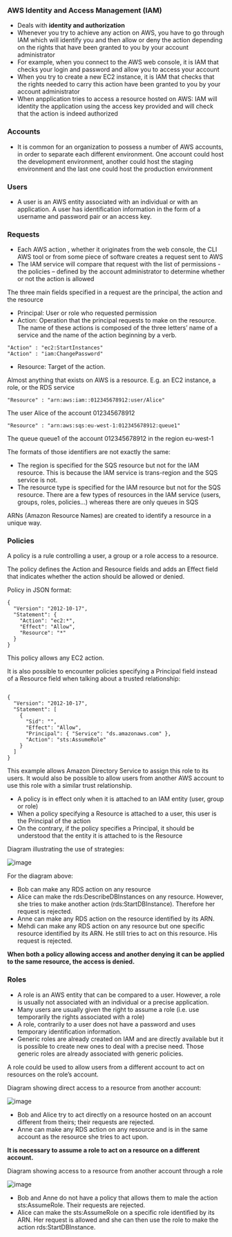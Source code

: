 ### AWS Identity and Access Management (IAM)
* Deals with **identity and authorization**
* Whenever you try to achieve any action on AWS, you have to go through IAM which will identify you and then allow or deny the action depending on the rights that have been granted to you by your account administrator
* For example, when you connect to the AWS web console, it is IAM that checks your login and password and allow you to access your account
* When you try to create a new EC2 instance, it is IAM that checks that the rights needed to carry this action have been granted to you by your account administrator
* When anpplication tries to access a resource hosted on AWS: IAM will identity the application using the access key provided and will check that the action is indeed authorized

### Accounts
* It is common for an organization to possess a number of AWS accounts, in order to separate each different environment. One account could host the development environment, another could host the staging environment and the last one could host the production environment

### Users
* A user is an AWS entity associated with an individual or with an application. A user has identification information in the form of a username and password pair or an access key.

### Requests
* Each AWS action , whether it originates from the web console, the CLI AWS tool or from some piece of software creates a request sent to AWS 
* The IAM service will compare that request with the list of permissions - the policies – defined by the account administrator to determine whether or not the action is allowed

The three main fields specified in a request are the principal, the action and the resource
* Principal: User or role who requested permission
* Action: Operation that the principal requests to make on the resource. The name of these actions is composed of the three letters’ name of a service and the name of the action beginning by a verb.

```
"Action" : "ec2:StartInstances"
"Action" : "iam:ChangePassword"
```

* Resource: Target of the action.

Almost anything that exists on AWS is a resource. E.g. an EC2 instance, a role, or the RDS service

```
"Resource" : "arn:aws:iam::012345678912:user/Alice"
```

The user Alice of the account 012345678912

```
"Resource" : "arn:aws:sqs:eu-west-1:012345678912:queue1"
```

The queue queue1 of the account 012345678912 in the region eu-west-1

The formats of those identifiers are not exactly the same:
* The region is specified for the SQS resource but not for the IAM resource. This is because the IAM service is trans-region and the SQS service is not.
* The resource type is specified for the IAM resource but not for the SQS resource. There are a few types of resources in the IAM service (users, groups, roles, policies...) whereas there are only queues in SQS

ARNs (Amazon Resource Names) are created to identify a resource in a unique way.

### Policies

A policy is a rule controlling a user, a group or a role access to a resource.

The policy defines the Action and Resource fields and adds an Effect field that indicates whether the action should be allowed or denied.

Policy in JSON format:

```
{
  "Version": "2012-10-17",
  "Statement": {
    "Action": "ec2:*",
    "Effect": "Allow",
    "Resource": "*"
  }
}
```

This policy allows any EC2 action. 

It is also possible to encounter policies specifying a Principal field instead of a Resource field when talking about a trusted relationship:

```

{
  "Version": "2012-10-17",
  "Statement": [
    {
      "Sid": "",
      "Effect": "Allow",
      "Principal": { "Service": "ds.amazonaws.com" },
      "Action": "sts:AssumeRole"
    }
  ]
}
```

This example allows Amazon Directory Service to assign this role to its users. It would also be possible to allow users from another AWS account to use this role with a similar trust relationship.

* A policy is in effect only when it is attached to an IAM entity (user, group or role)
* When a policy specifying a Resource is attached to a user, this user is the Principal of the action
* On the contrary, if the policy specifies a Principal, it should be understood that the entity it is attached to is the Resource

Diagram illustrating the use of strategies:  

![image](https://user-images.githubusercontent.com/114364831/211383877-d0171df2-1e2c-40b1-827a-6d019da4af12.png)

For the diagram above:
* Bob can make any RDS action on any resource
* Alice can make the rds:DescribeDBInstances on any resource. However, she tries to make another action (rds:StartDBInstance). Therefore her request is rejected.
* Anne can make any RDS action on the resource identified by its ARN.
* Mehdi can make any RDS action on any resource but one specific resource identified by its ARN. He still tries to act on this resource. His request is rejected.

**When both a policy allowing access and another denying it can be applied to the same resource, the access is denied.**

### Roles

* A role is an AWS entity that can be compared to a user. However, a role is usually not associated with an individual or a precise application. 
* Many users are usually given the right to assume a role (i.e. use temporarily the rights associated with a role)
* A role, contrarily to a user does not have a password and uses temporary identification information.
* Generic roles are already created on IAM and are directly available but it is possible to create new ones to deal with a precise need. Those generic roles are already associated with generic policies.

A role could be used to allow users from a different account to act on resources on the role’s account.

Diagram showing direct access to a resource from another account:  

![image](https://user-images.githubusercontent.com/114364831/211385712-d0d22b74-90bd-43e4-9885-b6a835a90702.png)

* Bob and Alice try to act directly on a resource hosted on an account different from theirs; their requests are rejected.
* Anne can make any RDS action on any resource and is in the same account as the resource she tries to act upon.

**It is necessary to assume a role to act on a resource on a different account.**

Diagram showing access to a resource from another account through a role  

![image](https://user-images.githubusercontent.com/114364831/211388796-ce18c1f4-b313-4b36-ac40-faf2c2647094.png)

* Bob and Anne do not have a policy that allows them to male the action sts:AssumeRole. Their requests are rejected.
* Alice can make the sts:AssumeRole on a specific role identified by its ARN. Her request is allowed and she can then use the role to make the action rds:StartDBInstance.
